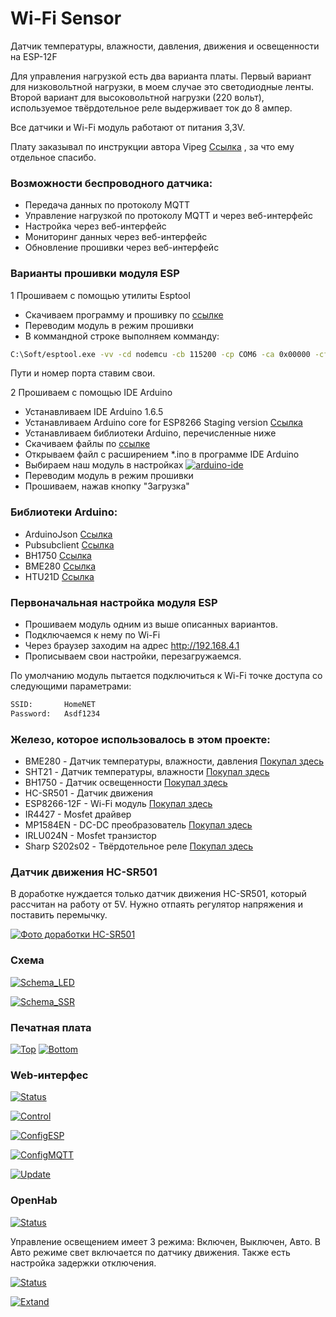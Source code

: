 # Wi-Fi Sensor

Датчик температуры, влажности, давления, движения и освещенности на ESP-12F

Для управления нагрузкой есть два варианта платы. Первый вариант для низковольтной нагрузки, в моем случае это светодиодные ленты. Второй вариант для высоковольтной нагрузки (220 вольт), используемое твёрдотельное реле выдерживает ток до 8 ампер.

Все датчики и Wi-Fi модуль работают от питания 3,3V.

Плату заказывал по инструкции автора Vipeg [Ссылка](http://mysku.ru/blog/others/36157.html) , за что ему отдельное спасибо.


### Возможности беспроводного датчика:

- Передача данных по протоколу MQTT
- Управление нагрузкой по протоколу MQTT и через веб-интерфейс
- Настройка через веб-интерфейс
- Мониторинг данных через веб-интерфейс
- Обновление прошивки через веб-интерфейс


### Варианты прошивки модуля ESP

1 Прошиваем с помощью утилиты Esptool
  - Скачиваем программу и прошивку по [ссылке](https://github.com/kmaximv/Wi-Fi-Sensor/releases)
  - Переводим модуль в режим прошивки 
  - В коммандной строке выполняем комманду:
  ```bash
  C:\Soft/esptool.exe -vv -cd nodemcu -cb 115200 -cp COM6 -ca 0x00000 -cf C:\Soft/esp_sensor.ino.nodemcu.bin
  ```
  Пути и номер порта ставим свои.

2 Прошиваем с помощью IDE Arduino
   - Устанавливаем IDE Arduino 1.6.5
   - Устанавливаем Arduino core for ESP8266 Staging version  [Ссылка](https://github.com/esp8266/Arduino)
   - Устанавливаем библиотеки Arduino, перечисленные ниже
   - Скачиваем файлы по [ссылке](https://github.com/kmaximv/Wi-Fi-Sensor/tree/master/esp_sensor)
   - Открываем файл с расширением *.ino в программе IDE Arduino
   - Выбираем наш модуль в настройках [![arduino-ide](/screenshots/thumbs/arduino-ide.png)](/screenshots/arduino-ide.png)
   - Переводим модуль в режим прошивки 
   - Прошиваем, нажав кнопку "Загрузка"


### Библиотеки Arduino:

- ArduinoJson   [Ссылка](https://github.com/bblanchon/ArduinoJson)
- Pubsubclient  [Ссылка](https://github.com/knolleary/pubsubclient)
- BH1750        [Ссылка](https://github.com/claws/BH1750)
- BME280        [Ссылка](https://github.com/sparkfun/SparkFun_BME280_Arduino_Library)
- HTU21D        [Ссылка](https://github.com/enjoyneering/HTU21D)


### Первоначальная настройка модуля ESP

- Прошиваем модуль одним из выше описанных вариантов. 
- Подключаемся к нему по Wi-Fi
- Через браузер заходим на адрес http://192.168.4.1
- Прописываем свои настройки, перезагружаемся.

По умолчанию модуль пытается подключиться к Wi-Fi точке доступа со следующими параметрами:
```bash
SSID:       HomeNET
Password:   Asdf1234
```


### Железо, которое использовалось в этом проекте:

- BME280 - Датчик температуры, влажности, давления   [Покупал здесь](http://www.ebay.com/itm/361366521095?_trksid=p2060353.m2749.l2649&ssPageName=STRK%3AMEBIDX%3AIT) 
- SHT21 - Датчик температуры, влажности   [Покупал здесь](http://www.ebay.com/itm/201371694878?ssPageName=STRK:MESINDXX:IT&_trksid=p3984.m1436.l2649)
- BH1750 - Датчик освещенности   [Покупал здесь](http://www.ebay.com/itm/281774009375?_trksid=p2060353.m2749.l2649&ssPageName=STRK%3AMEBIDX%3AIT)
- HC-SR501 - Датчик движения
- ESP8266-12F - Wi-Fi модуль   [Покупал здесь](http://www.aliexpress.com/snapshot/7056558451.html?orderId=70501426978354)
- IR4427 - Mosfet драйвер
- MP1584EN - DC-DC преобразователь   [Покупал здесь](http://www.aliexpress.com/snapshot/7056558454.html?orderId=70501426988354)
- IRLU024N - Mosfet транзистор
- Sharp S202s02 - Твёрдотельное реле   [Покупал здесь](http://www.aliexpress.com/snapshot/7220777148.html?orderId=71990495728354)


### Датчик движения HC-SR501
В доработке нуждается только датчик движения HC-SR501, который рассчитан на работу от 5V. Нужно отпаять регулятор напряжения и поставить перемычку.

   [![Фото доработки HC-SR501](/screenshots/HC-SR501.jpg)](/screenshots/HC-SR501.jpg)


### Схема

   [![Schema_LED](/screenshots/Schema_LED.png)](/screenshots/Schema_LED.png)

   [![Schema_SSR](/screenshots/Schema_SSR.png)](/screenshots/Schema_SSR.png)


### Печатная плата

   [![Top](/screenshots/thumbs/PCB_top_th.png)](/screenshots/PCB_top.png)
   [![Bottom](/screenshots/thumbs/PCB_bottom_th.png)](/screenshots/PCB_bottom.png)


### Web-интерфес

   [![Status](/screenshots/Status.png)](/screenshots/Status.png)

   [![Control](/screenshots/Control.png)](/screenshots/Control.png)

   [![ConfigESP](/screenshots/ConfigESP.png)](/screenshots/ConfigESP.png)

   [![ConfigMQTT](/screenshots/ConfigMQTT.png)](/screenshots/ConfigMQTT.png)

   [![Update](/screenshots/Update.png)](/screenshots/Update.png)


### OpenHab

   [![Status](/screenshots/OpenHab.png)](/screenshots/OpenHab.png)

Управление освещением имеет 3 режима: Включен, Выключен, Авто.
В Авто режиме свет включается по датчику движения. Также есть настройка задержки отключения.


   [![Status](/screenshots/OpenHab_graph.png)](/screenshots/OpenHab_graph.png)

   [![Extand](/screenshots/OpenHab_ext.png)](/screenshots/OpenHab_ext.png)
